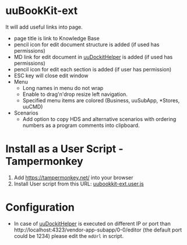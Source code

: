 # uuBookKit-ext
It will add useful links into page.
- page title is link to Knowledge Base
- pencil icon for edit document structure is added (if used has permissions)
- MD link for edit document in [uuDockitHelper](https://github.com/jiridudekusy/uuDockitHelper) is added (if used has permissions)
- pencil icon for edit each section is added (if user has permission)
- ESC key will close edit window
- Menu
  - Long names in menu do not wrap
  - Enable to drag'n'drop resize left navigation.
  - Specified menu items are colored (Business, uuSubApp, *Stores, uuCMD)
- Scenarios
  - Add option to copy HDS and alternative scenarios with ordering numbers as a program comments into clipboard.

# Install as a User Script - Tampermonkey
1. Add https://tampermonkey.net/ into your browser
2. Install User script from this URL: [uubookkit-ext.user.js](https://github.com/PetrHavelka/uubookkit-ext/raw/master/uubookkit-ext.user.js)

# Configuration
- In case of [uuDockitHelper](https://github.com/jiridudekusy/uuDockitHelper) is executed on different IP or port than http://localhost:4323/vendor-app-subapp/0-0/editor (the default port could be 1234) please edit the `mdUrl` in script. 
